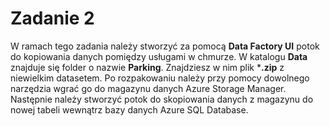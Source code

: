 # Zadanie 2

W ramach tego zadania należy stworzyć za pomocą **Data Factory UI** potok do kopiowania danych pomiędzy usługami w chmurze. W katalogu **Data** znajduje się folder o nazwie **Parking**. Znajdziesz w nim plik ***.zip** z niewielkim datasetem. Po rozpakowaniu należy przy pomocy dowolnego narzędzia wgrać go do magazynu danych Azure Storage Manager. Następnie należy stworzyć potok do skopiowania danych z magazynu do nowej tabeli wewnątrz bazy danych Azure SQL Database.